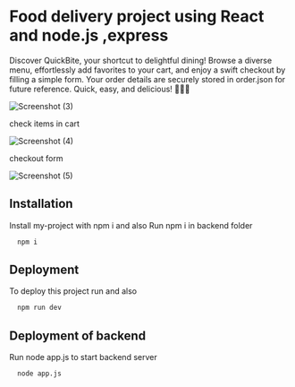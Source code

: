 
# Food delivery project using React and node.js ,express

Discover QuickBite, your shortcut to delightful dining! Browse a diverse menu, effortlessly add favorites to your cart, and enjoy a swift checkout by filling a simple form. Your order details are securely stored in order.json for future reference. Quick, easy, and delicious! 🚀👩‍🍳

![Screenshot (3)](https://github.com/naren4545/Food-delivery/assets/121566184/2ac3ec2f-a6d5-4d4c-9008-493ae8ad7ea1)


check items in cart

![Screenshot (4)](https://github.com/naren4545/Food-delivery/assets/121566184/86f060ef-4668-4017-b0d0-3a553fb11a08)



checkout form

![Screenshot (5)](https://github.com/naren4545/Food-delivery/assets/121566184/600ddb89-5fea-49e9-bb3f-663622e8a75e)







## Installation

Install my-project with npm i and also Run npm i in backend folder

```bash
  npm i 
```
    
## Deployment

To deploy this project run and also 

```bash
  npm run dev
```


## Deployment of  backend

Run node app.js to start backend server

```bash
  node app.js
```
